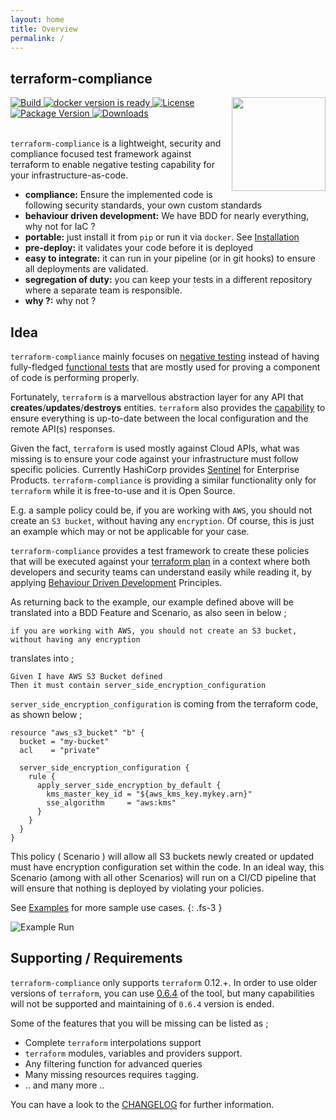 ```yaml
---
layout: home
title: Overview
permalink: /
---
```

## terraform-compliance

<img src="https://github.com/eerkunt/terraform-compliance/raw/master/logo.png" align="right" width="150" valign="top" style="max-width:100%;">

<div align="left">
  <a href="https://travis-ci.org/eerkunt/terraform-compliance">
    <img src="https://img.shields.io/travis/eerkunt/terraform-compliance/master.svg" alt="Build" />
  </a>

  <a href="https://hub.docker.com/r/eerkunt/terraform-compliance/">
    <img src="https://img.shields.io/badge/docker-ready-blue.svg?longCache=true&style=flat" alt="docker version is ready" />
  </a>


  <a href="https://pypi.org/project/terraform-compliance/">
    <img src="https://img.shields.io/pypi/l/terraform-compliance.svg" alt="License" />
  </a>


  <a href="https://pypi.org/project/terraform-compliance/">
    <img src="https://img.shields.io/pypi/v/terraform-compliance.svg" alt="Package Version" />
  </a>


  <a href="https://pepy.tech/project/terraform-compliance">
    <img src="https://pepy.tech/badge/terraform-compliance" alt="Downloads" />
  </a>
</div>
<br />

`terraform-compliance` is a lightweight, security and compliance focused test framework against terraform to enable negative testing capability for your infrastructure-as-code.


- __compliance:__ Ensure the implemented code is following security standards, your own custom standards
- __behaviour driven development:__ We have BDD for nearly everything, why not for IaC ?
- __portable:__ just install it from `pip` or run it via `docker`. See [Installation](/pages/installation/)
- __pre-deploy:__ it validates your code before it is deployed
- __easy to integrate:__ it can run in your pipeline (or in git hooks) to ensure all deployments are validated.
- __segregation of duty:__ you can keep your tests in a different repository where a separate team is responsible.
- __why ?:__ why not ?

## Idea

`terraform-compliance` mainly focuses on [negative testing](https://en.wikipedia.org/wiki/Negative_testing) instead
of having fully-fledged [functional tests](https://en.wikipedia.org/wiki/Functional_testing) that are mostly used for
proving a component of code is performing properly.

Fortunately, `terraform` is a marvellous abstraction layer for any API
that __creates__/__updates__/__destroys__ entities. `terraform` also provides the
[capability](https://www.terraform.io/docs/commands/plan.html#detailed-exitcode)
to ensure everything is up-to-date between the local configuration and the remote API(s) responses.

Given the fact, `terraform` is used mostly against Cloud APIs, what was missing is to ensure
your code against your infrastructure must follow specific policies. Currently HashiCorp provides
[Sentinel](https://www.hashicorp.com/sentinel/) for Enterprise Products. `terraform-compliance` is providing a
similar functionality only for `terraform` while it is free-to-use and it is Open Source.

E.g. a sample policy could be, if you are working with `AWS`, you should not create an `S3 bucket`,
without having any `encryption`. Of course, this is just an example which may or not be applicable
for your case.

`terraform-compliance` provides a test framework to create these policies that will be executed against
your [terraform plan](https://www.terraform.io/docs/commands/plan.html) in a context where both
developers and security teams can understand easily while reading it, by applying [Behaviour Driven
Development](https://en.wikipedia.org/wiki/Behavior-driven_development) Principles.

As returning back to the example, our example defined above will be translated into a BDD Feature
and Scenario, as also seen in below ;

```
if you are working with AWS, you should not create an S3 bucket, without having any encryption
```

translates into ;

```gherkin
Given I have AWS S3 Bucket defined
Then it must contain server_side_encryption_configuration
```

`server_side_encryption_configuration` is coming from the terraform code, as shown below ;

```
resource "aws_s3_bucket" "b" {
  bucket = "my-bucket"
  acl    = "private"

  server_side_encryption_configuration {
    rule {
      apply_server_side_encryption_by_default {
        kms_master_key_id = "${aws_kms_key.mykey.arn}"
        sse_algorithm     = "aws:kms"
      }
    }
  }
}
```

This policy ( Scenario ) will allow all S3 buckets newly created or updated must have encryption configuration set within the code. In an ideal way, this Scenario (among with all other Scenarios) will run on a CI/CD pipeline that will ensure that nothing is deployed by violating your policies.

See [Examples](/pages/Examples/) for more sample use cases.
{: .fs-3 }

![Example Run](https://github.com/eerkunt/terraform-compliance/blob/master/terraform-compliance-demo.gif?raw=true)

## Supporting / Requirements

`terraform-compliance` only supports `terraform` 0.12.+. In order to use older versions of `terraform`,
you can use [0.6.4](https://github.com/eerkunt/terraform-compliance/releases/tag/0.6.4) of the tool,
but many capabilities will not be supported and maintaining of `0.6.4` version is ended.

Some of the features that you will be missing can be listed as ;

- Complete `terraform` interpolations support
- `terraform` modules, variables and providers support.
- Any filtering function for advanced queries
- Many missing resources requires `tag`ging.
- .. and many more ..

You can have a look to the [CHANGELOG](https://github.com/eerkunt/terraform-compliance/blob/master/CHANGELOG.md)
for further information.
